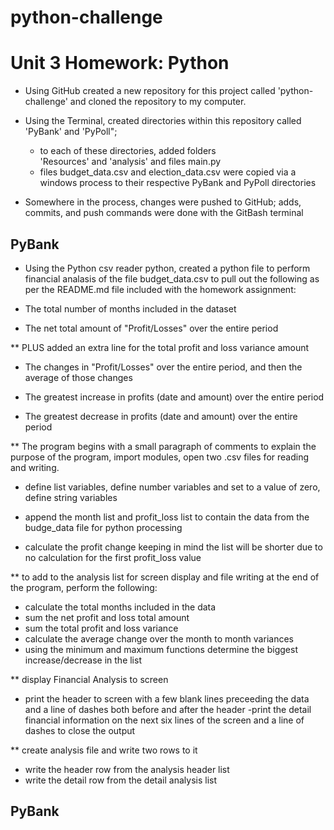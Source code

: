 # python-challenge

# Unit 3 Homework: Python

- Using GitHub created a new repository for this project called 'python-challenge' and cloned the repository to my computer.
- Using the Terminal, created directories within this repository called 'PyBank' and 'PyPoll";

  - to each of these directories, added folders  
    'Resources' and 'analysis' and files main.py
  - files budget_data.csv and election_data.csv were copied via a windows process to their respective PyBank and PyPoll directories

- Somewhere in the process, changes were pushed to GitHub; adds, commits, and push commands were done with the GitBash terminal

## PyBank

- Using the Python csv reader python, created a python file to perform financial analasis of the file budget_data.csv to pull out the following as per the README.md file included with the homework assignment:

* The total number of months included in the dataset

* The net total amount of "Profit/Losses" over the entire period

\*\* PLUS added an extra line for the total profit and loss variance amount

- The changes in "Profit/Losses" over the entire period, and then the average of those changes

- The greatest increase in profits (date and amount) over the entire period

- The greatest decrease in profits (date and amount) over the entire period

\*\* The program begins with a small paragraph of comments to explain the purpose of the program, import modules, open two .csv files for reading and writing.

- define list variables, define number variables and set to a value of zero, define string variables

- append the month list and profit_loss list to contain the data from the budge_data file for python processing

- calculate the profit change keeping in mind the list will be shorter due to no calculation for the first profit_loss value

\*\* to add to the analysis list for screen display and file writing at the end of the program, perform the following:

- calculate the total months included in the data
- sum the net profit and loss total amount
- sum the total profit and loss variance
- calculate the average change over the month to month variances
- using the minimum and maximum functions determine the biggest increase/decrease in the list

\*\* display Financial Analysis to screen

- print the header to screen with a few blank lines preceeding the data and a line of dashes both before and after the header
  -print the detail financial information on the next six lines of the screen and a line of dashes to close the output

\*\* create analysis file and write two rows to it

- write the header row from the analysis header list
- write the detail row from the detail analysis list

## PyBank
